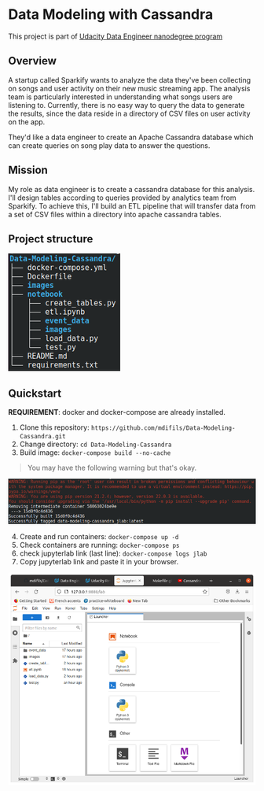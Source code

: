 # Data Modeling with Cassandra

This project is part of [Udacity Data Engineer nanodegree program](https://www.udacity.com/course/data-engineer-nanodegree--nd027)

## Overview

A startup called Sparkify wants to analyze the data they've been collecting on songs and user activity on their new music streaming app. The analysis team is particularly interested in understanding what songs users are listening to. Currently, there is no easy way to query the data to generate the results, since the data reside in a directory of CSV files on user activity on the app.

They'd like a data engineer to create an Apache Cassandra database which can create queries on song play data to answer the questions.

## Mission

My role as data engineer is to create a cassandra database for this analysis. I'll design tables according to queries provided by analytics team from Sparkify. To achieve this, I'll build an ETL pipeline that will transfer data from a set of CSV files within a directory into apache cassandra tables.

## Project structure

![Project structure](images/project_structure.png)

## Quickstart

**REQUIREMENT**: docker and docker-compose are already installed.

1. Clone this repository: `https://github.com/mdifils/Data-Modeling-Cassandra.git`
2. Change directory: `cd Data-Modeling-Cassandra`
3. Build image: `docker-compose build --no-cache`

> You may have the following warning but that's okay.

![Built image](images/built_image.png)

4. Create and run containers: `docker-compose up -d`
5. Check containers are running: `docker-compose ps`
6. check jupyterlab link (last line): `docker-compose logs jlab`
7. Copy jupyterlab link and paste it in your browser.

![Jupyter lab](images/jupyterlab.png)

